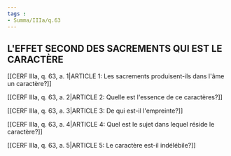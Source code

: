 ```yaml
---
tags : 
- Summa/IIIa/q.63
---
```


## L'EFFET SECOND DES SACREMENTS QUI EST LE CARACTÈRE

[[CERF IIIa, q. 63, a. 1|ARTICLE 1: Les sacrements produisent-ils dans l'âme un caractère?]]

[[CERF IIIa, q. 63, a. 2|ARTICLE 2: Quelle est l'essence de ce caractères?]]

[[CERF IIIa, q. 63, a. 3|ARTICLE 3: De qui est-il l'empreinte?]]

[[CERF IIIa, q. 63, a. 4|ARTICLE 4: Quel est le sujet dans lequel réside le caractère?]]

[[CERF IIIa, q. 63, a. 5|ARTICLE 5: Le caractère est-il indélébile?]]

